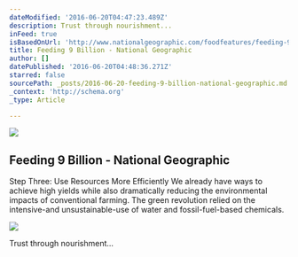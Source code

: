 ```yaml
---
dateModified: '2016-06-20T04:47:23.489Z'
description: Trust through nourishment...
inFeed: true
isBasedOnUrl: 'http://www.nationalgeographic.com/foodfeatures/feeding-9-billion/'
title: Feeding 9 Billion - National Geographic
author: []
datePublished: '2016-06-20T04:48:36.271Z'
starred: false
sourcePath: _posts/2016-06-20-feeding-9-billion-national-geographic.md
_context: 'http://schema.org'
_type: Article

---
```

<article style=""><img src="https://imgflo.herokuapp.com/graph/vahj1ThiexotieMo/5db83d19a4f08d52c5e916c19f36dd22/croprotate.jpg?cropheight=1150&amp;cropwidth=1536&amp;degrees=0&amp;input=http://www.nationalgeographic.com/foodfeatures/feeding-9-billion/images/carousel3/images_1536/steinmetzb7_1536.jpg&amp;x=0&amp;y=0" /><h1>Feeding 9 Billion - National Geographic</h1><p>Step Three: Use Resources More Efficiently We already have ways to achieve high yields while also dramatically reducing the environmental impacts of conventional farming. The green revolution relied on the intensive-and unsustainable-use of water and fossil-fuel-based chemicals.</p></article>

![](https://the-grid-user-content.s3-us-west-2.amazonaws.com/2ab343f6-7973-48ed-af1c-f8f74f69a4aa.jpg)

Trust through nourishment...